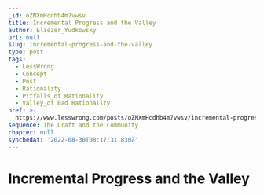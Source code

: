 ```yaml
---
_id: oZNXmHcdhb4m7vwsv
title: Incremental Progress and the Valley
author: Eliezer_Yudkowsky
url: null
slug: incremental-progress-and-the-valley
type: post
tags:
  - LessWrong
  - Concept
  - Post
  - Rationality
  - Pitfalls_of Rationality
  - Valley_of Bad Rationality
href: >-
  https://www.lesswrong.com/posts/oZNXmHcdhb4m7vwsv/incremental-progress-and-the-valley
sequence: The Craft and the Community
chapter: null
synchedAt: '2022-08-30T08:17:31.830Z'
---
```


# Incremental Progress and the Valley
